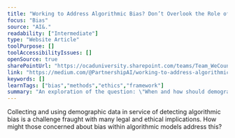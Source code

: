 ```yaml
---
title: "Working to Address Algorithmic Bias? Don’t Overlook the Role of Demographic Data"
focus: "Bias"
source: "AI&."
readability: ["Intermediate"]
type: "Website Article"
toolPurpose: []
toolAccessibilityIssues: []
openSource: true
sharePointUrl: "https://ocaduniversity.sharepoint.com/teams/Team_WeCount/Shared%20Documents/Resources%20and%20Tools/Literature%20(curated)/Working%20to%20Address%20Algorithmic%20Bias%20Don%E2%80%99t%20Overlook%20the%20Role%20of%20Demographic%20Data.pdf"
link: "https://medium.com/@PartnershipAI/working-to-address-algorithmic-bias-dont-overlook-the-role-of-demographic-data-e71c304ee742"
keywords: []
learnTags: ["bias","methods","ethics","framework"]
summary: "An exploration of the question: \"When and how should demographic data be collected and used in service of algorithmic bias detection and mitigation?\" This article shares highlights from the convening conversation and introduces a new PAI research project that explores access to and usage of demographic data as a barrier to detecting bias. "
---
```

Collecting and using demographic data in service of detecting algorithmic bias is a challenge fraught with many legal and ethical implications. How might those concerned about bias within algorithmic models address this?
